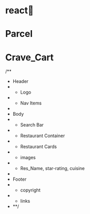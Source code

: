 # react🚀

# Parcel

# Crave_Cart
/** 
 * Header
 * - Logo
 * - Nav Items
 * 
 * Body
 * - Search Bar
 * - Restaurant Container
 *  - Restaurant Cards
 *    - images
 *    - Res_Name, star-rating, cuisine
 * 
 * Footer
 * - copyright
 * - links
 * **/
